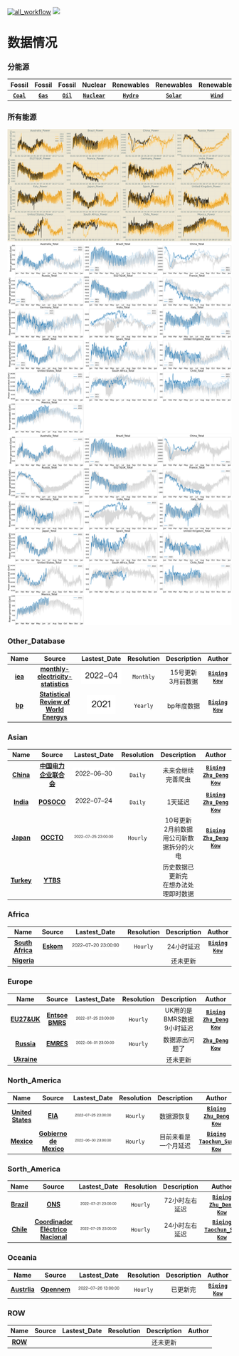 [![all_workflow](https://github.com/KowComical/GlobalPowerUpdate-Kow/actions/workflows/all_workflow.yml/badge.svg?branch=master)](https://github.com/KowComical/GlobalPowerUpdate-Kow/actions/workflows/all_workflow.yml)
<a href="https://github.com/users/KowComical/projects/2"><img src="https://img.shields.io/badge/issues-project-blue"/></a>



# 数据情况
### 分能源
|Fossil|Fossil|Fossil|Nuclear|Renewables|Renewables|Renewables|Renewables|
|:-:|:-:|:-:|:-:|:-:|:-:|:-:|:-:|
|**[`Coal`](./image/Coal_generation_for_all_country.svg)**|**[`Gas`](./image/Gas_generation_for_all_country.svg)**|**[`Oil`](./image/Oil_generation_for_all_country.svg)**|**[`Nuclear`](./image/Nuclear_generation_for_all_country.svg)**|**[`Hydro`](./image/Hydro_generation_for_all_country.svg)**|**[`Solar`](./image/Solar_generation_for_all_country.svg)**|**[`Wind`](./image/Wind_generation_for_all_country.svg)**|**[`Other`](./image/Other_generation_for_all_country.svg)**|
### 所有能源
![](./image/Power_generation_for_all_country.svg)
![](./image/21_22.svg)
![](./image/2022.svg)


### Other_Database
|Name|Source|Lastest_Date|Resolution|Description|Author|
|:-:|:-:|:-:|:-:|:-:|:-:|
|**[iea](./data/#global_rf/iea)**|**[monthly-electricity-statistics](https://www.iea.org/data-and-statistics/data-product/monthly-electricity-statistics)**|![](./image/updated/iea_cleaned.png)|`Monthly`|15号更新<br>3月前数据|**[`Biqing`](https://github.com/cadagno)**<br>**[`Kow`](https://github.com/KowComical)**|
|**[bp](./data/#global_rf/bp)**|**[Statistical Review of World Energys](https://www.bp.com/en/global/corporate/energy-economics/statistical-review-of-world-energy.html)**|![](./image/updated/bp_cleaned.png)|`Yearly`|bp年度数据|**[`Biqing`](https://github.com/cadagno)**<br>**[`Kow`](https://github.com/KowComical)**|
### Asian
|Name|Source|Lastest_Date|Resolution|Description|Author|
|:-:|:-:|:-:|:-:|:-:|:-:|
|**[China](./data/asia/china)**|**[中国电力企业联合会](https://cec.org.cn/menu/index.html?170)**|![](./image/updated/China.png)|`Daily`|未来会继续完善爬虫|**[`Biqing`](https://github.com/cadagno)**<br>**[`Zhu_Deng`](https://github.com/thuzhu)**<br>**[`Kow`](https://github.com/KowComical)**|
|**[India](./data/asia/india)**|**[POSOCO](https://posoco.in/reports/daily-reports/)**|![](./image/updated/India.png)|`Daily`|1天延迟|**[`Biqing`](https://github.com/cadagno)**<br>**[`Zhu_Deng`](https://github.com/thuzhu)**<br>**[`Kow`](https://github.com/KowComical)**|
|**[Japan](./data/asia/japan)**|**[OCCTO](https://occtonet3.occto.or.jp/public/dfw/RP11/OCCTO/SD/LOGIN_login#)**|![](./image/updated/Japan.png)|`Hourly`|10号更新<br>2月前数据<br>用公司新数据拆分的火电|**[`Biqing`](https://github.com/cadagno)**<br>**[`Zhu_Deng`](https://github.com/thuzhu)**<br>**[`Kow`](https://github.com/KowComical)**|
|**[Turkey](./data/asia/turkey)**|**[YTBS](https://ytbsbilgi.teias.gov.tr/ytbsbilgi/frm_istatistikler.jsf)**|||历史数据已更新完<br>在想办法处理即时数据||

### Africa
|Name|Source|Lastest_Date|Resolution|Description|Author|
|:-:|:-:|:-:|:-:|:-:|:-:|
|**[South Africa](./data/africa/south_africa)**|**[Eskom](https://www.eskom.co.za/dataportal/supply-side/station-build-up-for-the-last-7-days/)**|![](./image/updated/south_africa.png)|`Hourly`|24小时延迟|**[`Biqing`](https://github.com/cadagno)**<br>**[`Kow`](https://github.com/KowComical)**|
|**[Nigeria](https://github.com/KowComical/GlobalPowerUpdate-Kow/issues/11)**||||还未更新||

### Europe
|Name|Source|Lastest_Date|Resolution|Description|Author|
|:-:|:-:|:-:|:-:|:-:|:-:|
|**[EU27&UK](./data/europe/eu27_uk)**|**[Entsoe](https://transparency.entsoe.eu/generation/r2/actualGenerationPerProductionType/show)**<br>**[BMRS](https://www.bmreports.com/bmrs)**|![](./image/updated/Germany.png)|`Hourly`|UK用的是BMRS数据<br>9小时延迟|**[`Biqing`](https://github.com/cadagno)**<br>**[`Zhu_Deng`](https://github.com/thuzhu)**<br>**[`Kow`](https://github.com/KowComical)**|
|**[Russia](./data/europe/russia)**|**[EMRES](https://emres.cn)**|![](./image/updated/Russia.png)|`Hourly`|数据源出问题了|**[`Zhu_Deng`](https://github.com/thuzhu)**<br>**[`Kow`](https://github.com/KowComical)**|
|**[Ukraine](https://github.com/KowComical/GlobalPowerUpdate-Kow/issues/23)** ||||还未更新||

### North_America
|Name|Source|Lastest_Date|Resolution|Description|Author|
|:-:|:-:|:-:|:-:|:-:|:-:|
|**[United States](./data/n_america/us)**|**[EIA](https://www.eia.gov/electricity/)**|![](./image/updated/US.png)|`Hourly`|数据源恢复|**[`Biqing`](https://github.com/cadagno)**<br>**[`Zhu_Deng`](https://github.com/thuzhu)**<br>**[`Kow`](https://github.com/KowComical)**|
|**[Mexico](./data/n_america/mexico)**|**[Gobierno de Mexico](https://www.cenace.gob.mx/Paginas/SIM/Reportes/EnergiaGeneradaTipoTec.aspx)**|![](./image/updated/Mexico.png)|`Hourly`|目前来看是一个月延迟|**[`Biqing`](https://github.com/cadagno)**<br>**[`Taochun_Sun`](https://github.com/suntaochun)**<br>**[`Kow`](https://github.com/KowComical)**|


### Sorth_America
|Name|Source|Lastest_Date|Resolution|Description|Author|
|:-:|:-:|:-:|:-:|:-:|:-:|
|**[Brazil](./data/s_america/brazil)**|**[ONS](http://www.ons.org.br/Paginas/resultados-da-operacao/historico-da-operacao)**|![](./image/updated/Brazil.png)|`Hourly`|72小时左右延迟|**[`Biqing`](https://github.com/cadagno)**<br>**[`Zhu_Deng`](https://github.com/thuzhu)**<br>**[`Kow`](https://github.com/KowComical)**|
|**[Chile](./data/s_america/chile)**|**[Coordinador Eléctrico Nacional](https://www.coordinador.cl/operacion/graficos/operacion-real/generacion-real/)**|![](./image/updated/Chile.png)|`Hourly`|24小时左右延迟|**[`Biqing`](https://github.com/cadagno)**<br>**[`Taochun_Sun`](https://github.com/suntaochun)**<br>**[`Kow`](https://github.com/KowComical)**|

### Oceania
|Name|Source|Lastest_Date|Resolution|Description|Author|
|:-:|:-:|:-:|:-:|:-:|:-:|
|**[Austrlia](./data/oceania/australia)**|**[Opennem](https://opennem.org.au/energy/nem/?range=7d&interval=30m)**|![](./image/updated/Australia.png)|`Hourly`|已更新完|**[`Biqing`](https://github.com/cadagno)**<br>**[`Kow`](https://github.com/KowComical)**|

### ROW
|Name|Source|Lastest_Date|Resolution|Description|Author|
|:-:|:-:|:-:|:-:|:-:|:-:|
|**[ROW](https://github.com/KowComical/GlobalPowerUpdate-Kow/issues/11)**||||还未更新||


